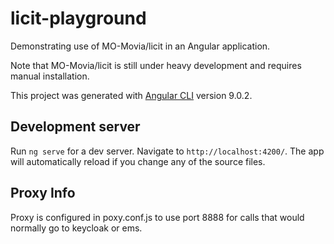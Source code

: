 # licit-playground

Demonstrating use of MO-Movia/licit in an Angular application.

Note that MO-Movia/licit is still under heavy development and requires manual installation.

This project was generated with [Angular CLI](https://github.com/angular/angular-cli) version 9.0.2.

## Development server

Run `ng serve` for a dev server. Navigate to `http://localhost:4200/`. The app will automatically reload if you change any of the source files.

## Proxy Info
Proxy is configured in poxy.conf.js to use port 8888 for calls that would normally go to keycloak or ems.
